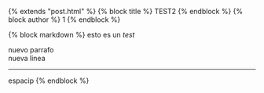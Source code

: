{% extends "post.html" %}
{% block title %} TEST2 {% endblock %}
{% block author %} 1 {% endblock %}

{% block markdown %}
esto es un *test*

nuevo parrafo  
nueva linea

***

espacip
{% endblock %}
